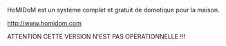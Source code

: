 HoMIDoM est un système complet et gratuit de domotique pour la maison.

http://www.homidom.com

ATTENTION CETTE VERSION N'EST PAS OPERATIONNELLE !!!

